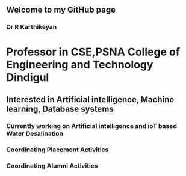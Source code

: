 ## Welcome to my GitHub page

### Dr R Karthikeyan

# Professor in CSE,PSNA College of Engineering and Technology Dindigul
## Interested in Artificial intelligence, Machine learning, Database systems
### Currently working on Artificial intelligence and ioT based Water Desalination

### Coordinating Placement Activities
### Coordinating Alumni Activities


